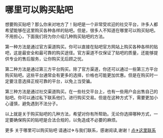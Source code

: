 # 哪里可以购买贴吧

想要购买贴吧？那么你来对地方了！贴吧是一个非常受欢迎的社交平台，许多人都希望能够在这里购买各种各样的贴吧。但是，很多人不知道在哪里可以购买贴吧。不用担心，下面我们将为你介绍几种购买贴吧的方法。

第一种方法是通过官方渠道购买。你可以直接在贴吧官方网站上购买各种各样的贴吧，这是最安全和最可靠的购买途径。官方渠道不仅保证了贴吧的质量，还能够提供专业的售后服务，让你购买无后顾之忧。

第二种方法是通过第三方平台购买。除了官方渠道，你还可以通过一些第三方平台购买贴吧。这些平台通常会有更多的选择，价格也可能更加优惠。但是在购买时一定要注意选择正规可靠的平台，以免上当受骗。

第三种方法是通过社交渠道购买。在一些社交平台上，也有一些用户会出售自己的贴吧。你可以通过私下联系他们，进行购买交易。但是在这种方式下，需要更加小心谨慎，避免遇到不法分子。

以上就是关于购买贴吧的几种方法，希望对你有所帮助。无论你选择哪种方式，一定要确保购买的贴吧是合法合规的，以免造成不必要的麻烦。

更多 关于哪里可以购买贴吧 请通过✈与我们联系，感谢阅读,谢谢！[点✈这里联系](https://lm.k02.cc)